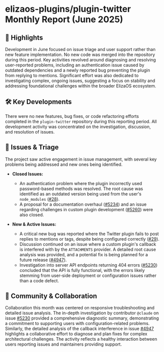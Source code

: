# elizaos-plugins/plugin-twitter Monthly Report (June 2025)

## 🚀 Highlights
Development in June focused on issue triage and user support rather than new feature implementation. No new code was merged into the repository during this period. Key activities revolved around diagnosing and resolving user-reported problems, including an authentication issue caused by outdated dependencies and a newly reported bug preventing the plugin from replying to mentions. Significant effort was also dedicated to investigating complex, ongoing issues, suggesting a focus on stability and addressing foundational challenges within the broader ElizaOS ecosystem.

## 🛠️ Key Developments
There were no new features, bug fixes, or code refactoring efforts completed in the `plugin-twitter` repository during this reporting period. All development activity was concentrated on the investigation, discussion, and resolution of issues.

## 🐛 Issues & Triage
The project saw active engagement in issue management, with several key problems being addressed and new ones being identified.

- **Closed Issues:**
    - An authentication problem where the plugin incorrectly used password-based methods was resolved. The root cause was identified as an outdated version being used from the user's `node_modules` ([#28](https://github.com/elizaos-plugins/plugin-twitter/issues/28)).
    - A proposal for a documentation overhaul ([#5234](https://github.com/elizaos-plugins/plugin-twitter/issues/5234)) and an issue regarding challenges in custom plugin development ([#5260](https://github.com/elizaos-plugins/plugin-twitter/issues/5260)) were also closed.

- **New & Active Issues:**
    - A critical new bug was reported where the Twitter plugin fails to post replies to mentions or tags, despite being configured correctly ([#29](https://github.com/elizaos-plugins/plugin-twitter/issues/29)).
    - Discussion continued on an issue where a custom plugin's callback is interfered with by the `ATTACHMENTS` provider. A detailed root cause analysis was provided, and a potential fix is being planned for a future release ([#4947](https://github.com/elizaos-plugins/plugin-twitter/issues/4947)).
    - Investigation into server API endpoints returning 404 errors ([#5230](https://github.com/elizaos-plugins/plugin-twitter/issues/5230)) concluded that the API is fully functional, with the errors likely stemming from user-side deployment or configuration issues rather than a code defect.

## 💬 Community & Collaboration
Collaboration this month was centered on responsive troubleshooting and detailed issue analysis. The in-depth investigation by contributor `@claude` on issue [#5230](https://github.com/elizaos-plugins/plugin-twitter/issues/5230) provided a comprehensive diagnostic summary, demonstrating a commitment to supporting users with configuration-related problems. Similarly, the detailed analysis of the callback interference in issue [#4947](https://github.com/elizaos-plugins/plugin-twitter/issues/4947) highlights a collaborative effort to diagnose and plan fixes for complex architectural challenges. The activity reflects a healthy interaction between users reporting issues and maintainers providing support.
